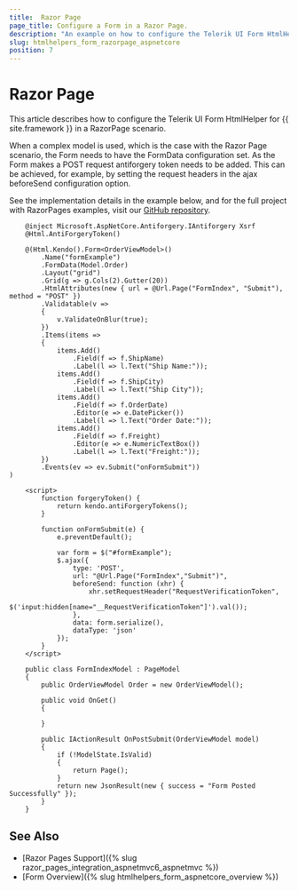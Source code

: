 ```yaml
---
title:  Razor Page
page_title: Configure a Form in a Razor Page.
description: "An example on how to configure the Telerik UI Form HtmlHelper for {{ site.framework }} in a Razor Page."
slug: htmlhelpers_form_razorpage_aspnetcore
position: 7
---
```


# Razor Page

This article describes how to configure the Telerik UI Form HtmlHelper for {{ site.framework }} in a RazorPage scenario.

When a complex model is used, which is the case with the Razor Page scenario, the Form needs to have the FormData configuration set. As the Form makes a POST request antiforgery token needs to be added. This can be achieved, for example, by setting the request headers in the ajax beforeSend configuration option.

See the implementation details in the example below, and for the full project with RazorPages examples, visit our [GitHub repository](https://github.com/telerik/ui-for-aspnet-core-examples/tree/master/Telerik.Examples.RazorPages).

```tab-RazorPage(csthml)
    @inject Microsoft.AspNetCore.Antiforgery.IAntiforgery Xsrf
    @Html.AntiForgeryToken()

    @(Html.Kendo().Form<OrderViewModel>()
        .Name("formExample")
        .FormData(Model.Order)
        .Layout("grid")
        .Grid(g => g.Cols(2).Gutter(20))
        .HtmlAttributes(new { url = @Url.Page("FormIndex", "Submit"), method = "POST" })
        .Validatable(v =>
        {
            v.ValidateOnBlur(true);
        })
        .Items(items =>
        {
            items.Add()
                .Field(f => f.ShipName)
                .Label(l => l.Text("Ship Name:"));
            items.Add()
                .Field(f => f.ShipCity)
                .Label(l => l.Text("Ship City"));
            items.Add()
                .Field(f => f.OrderDate)
                .Editor(e => e.DatePicker())
                .Label(l => l.Text("Order Date:"));
            items.Add()
                .Field(f => f.Freight)
                .Editor(e => e.NumericTextBox())
                .Label(l => l.Text("Freight:"));
        })
        .Events(ev => ev.Submit("onFormSubmit"))
)

    <script>
        function forgeryToken() {
            return kendo.antiForgeryTokens();
        }

        function onFormSubmit(e) {
            e.preventDefault();

            var form = $("#formExample");
            $.ajax({
                type: 'POST',
                url: "@Url.Page("FormIndex","Submit")",
                beforeSend: function (xhr) {
                    xhr.setRequestHeader("RequestVerificationToken",
                        $('input:hidden[name="__RequestVerificationToken"]').val());
                },
                data: form.serialize(),
                dataType: 'json'
            });
        }
    </script>
```
```tab-PageModel(cshtml.cs)
    public class FormIndexModel : PageModel
    {
        public OrderViewModel Order = new OrderViewModel();
        
        public void OnGet()
        {

        }

        public IActionResult OnPostSubmit(OrderViewModel model)
        {
            if (!ModelState.IsValid)
            {
                return Page();
            }
            return new JsonResult(new { success = "Form Posted Successfully" });
        }
    }
```

## See Also

* [Razor Pages Support]({% slug razor_pages_integration_aspnetmvc6_aspnetmvc %})
* [Form Overview]({% slug htmlhelpers_form_aspnetcore_overview %})
